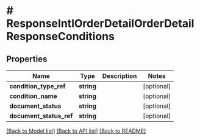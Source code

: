 # # ResponseIntlOrderDetailOrderDetailResponseConditions

## Properties

Name | Type | Description | Notes
------------ | ------------- | ------------- | -------------
**condition_type_ref** | **string** |  | [optional]
**condition_name** | **string** |  | [optional]
**document_status** | **string** |  | [optional]
**document_status_ref** | **string** |  | [optional]

[[Back to Model list]](../../README.md#models) [[Back to API list]](../../README.md#endpoints) [[Back to README]](../../README.md)
